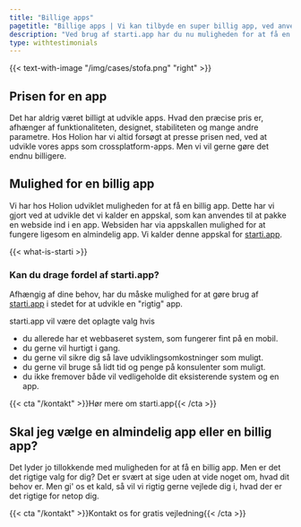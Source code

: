 ```yaml
---
title: "Billige apps"
pagetitle: "Billige apps | Vi kan tilbyde en super billig app, ved anvendelse af vores nyeste produkt"
description: "Ved brug af starti.app har du nu muligheden for at få en app hvor både udviklingsomkostningerne og vedligeholdelsesomkostningerne er helt i bund."
type: withtestimonials
---
```


{{< text-with-image "/img/cases/stofa.png" "right" >}}

## Prisen for en app

Det har aldrig været billigt at udvikle apps. Hvad den præcise pris er, afhænger af funktionaliteten, designet, stabiliteten og mange andre parametre. Hos Holion har vi altid forsøgt at presse prisen ned, ved at udvikle vores apps som crossplatform-apps. Men vi vil gerne gøre det endnu billigere.

## Mulighed for en billig app

Vi har hos Holion udviklet muligheden for at få en billig app. Dette har vi gjort ved at udvikle det vi kalder en appskal, som kan anvendes til at pakke en webside ind i en app. Websiden har via appskallen mulighed for at fungere ligesom en almindelig app. Vi kalder denne appskal for [starti.app](https://starti.app).

{{< what-is-starti >}}

### Kan du drage fordel af starti.app?

Afhængig af dine behov, har du måske mulighed for at gøre brug af [starti.app](https://starti.app) i stedet for at udvikle en "rigtig" app. 

starti.app vil være det oplagte valg hvis
- du allerede har et webbaseret system, som fungerer fint på en mobil. 
- du gerne vil hurtigt i gang.
- du gerne vil sikre dig så lave udviklingsomkostninger som muligt.
- du gerne vil bruge så lidt tid og penge på konsulenter som muligt.
- du ikke fremover både vil vedligeholde dit eksisterende system og en app.

{{< cta "/kontakt" >}}Hør mere om starti.app{{< /cta >}}

## Skal jeg vælge en almindelig app eller en billig app?

Det lyder jo tillokkende med muligheden for at få en billig app. Men er det det rigtige valg for dig? Det er svært at sige uden at vide noget om, hvad dit behov er. Men gi' os et kald, så vil vi rigtig gerne vejlede dig i, hvad der er det rigtige for netop dig.

{{< cta "/kontakt" >}}Kontakt os for gratis vejledning{{< /cta >}}